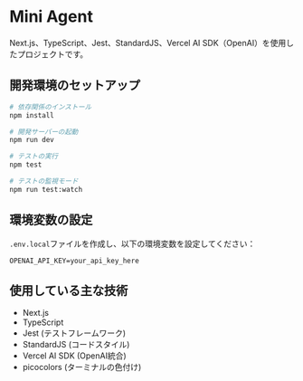 # Mini Agent

Next.js、TypeScript、Jest、StandardJS、Vercel AI SDK（OpenAI）を使用したプロジェクトです。

## 開発環境のセットアップ

```bash
# 依存関係のインストール
npm install

# 開発サーバーの起動
npm run dev

# テストの実行
npm test

# テストの監視モード
npm run test:watch
```

## 環境変数の設定

`.env.local`ファイルを作成し、以下の環境変数を設定してください：

```
OPENAI_API_KEY=your_api_key_here
```

## 使用している主な技術

- Next.js
- TypeScript
- Jest (テストフレームワーク)
- StandardJS (コードスタイル)
- Vercel AI SDK (OpenAI統合)
- picocolors (ターミナルの色付け) 